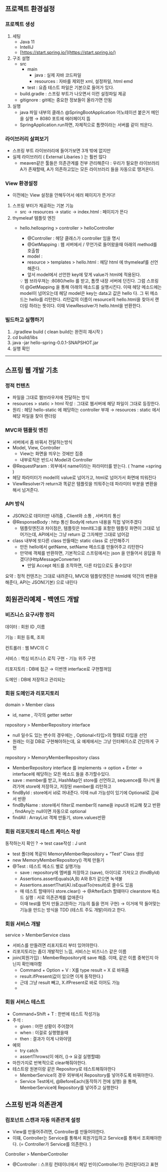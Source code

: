 ## 프로젝트 환경설정 

### 프로젝트 생성

1. 세팅
    - Java 11
    - IntelliJ
    - [https://start.spring.io/](https://start.spring.io/)
2. 구조 설명 
    - src
        - main
            - java : 실제 자바 코드파일
            - resources : 자바를 제외한 xml, 설정파일, html emd
        - test : 요즘 테스트 파일은 기본으로 들어가 있다.
    - build.gradle : 스프링 부트가 나오면서 이런 설정파일 제공
    - gitignore : git에는 중요한 정보들이 올라가면 안됨
3. 실행
    - java 파일 내부의 클래스 @SpringBootApplication 어노테이션 붙은거 메인을 실행 → 8080 포트에 에러페이지 뜸
    - SpringApplication.run하면, 자체적으로 톰캣이라는 서버를 같이 띄운다.

### 라이브러리 살펴보기

- 스프링 부트 라이브러리에 들어가보면 3개 밖에 없지만
- 실제 라이브러리 ( External Libaries ) 는 훨씬 많다
    - meaven같은 툴들은 의존관계를 전부 관리해준다 : 우리가 필요한 라이브러리 A가 존재할때, A가 의존하고있는 모든 라이브러리 들을 자동으로 땡겨온다.

### View 환경설정

- 이전에는 View 설정을 안해두어서 에러 페이지가 뜬거다!
1. 스프링 부터가 제공하는 기본 기능
    - src → resources → static → index.html : 페이지가 뜬다
2. thymeleaf 템플릿 엔진
    - hello.hellospring > controller > helloController
        - @Controller :  헤당 클래스가 controller 임을 명시
        - @GetMapping : 웹 서버에서 / 무언가로 들어왔을때 아래의 method를 호출함
        - model :
        - resource > templates > hello.html : 헤당 html 에 thymeleaf를 선언해준다.
        - 앞서 model에서 선언한 key에 맞게 value가 html에 적용된다.
        
        <aside>
        💡 웹 브라우져는 :8080/hello 를 받고, 톰캣 내장 서버에 던진다. 그럼 스프링이 @GetMapping 을 통해 아래의 매소드를 실행시킨다. 이때 헤당 메소드에는 model이 넘어오는데 헤당 model은 key는 data고 값은 hello 다. 그 뒤 메소드는 hello를 리턴한다. 리턴값의 이름이 resource의 hello.html을 찾아서 랜더링 하라는 뜻이다. 이때 ViewResolver가 hello.html을 반환한다.
        
        </aside>
        
    
### 빌드하고 실행하기

1. ./gradlew build ( clean build는 완전히 재시작 )
2. cd build/libs
3. java -jar hello-spring-0.0.1-SNAPSHOT.jar
4. 실행 확인
---

## 스프링 웹 개발 기초

### 정적 컨텐츠

- 파일을 그대로 웹브라우저에 전달하는 방식
- resources > static > html 작성 : 그대로 웹서버에 헤당 파일이 그대로 등장한다.
- 원리 : 헤당 hello-static 에 헤당하는 controller 부재 → resources : static 에서 헤당 파일을 찾아 랜더링

### MVC와 템플릿 엔진

- 서버에서 좀 바꿔서 전달하는방식
- Model, View, Controller
    - View는 화면을 띄우는 것에만 집중
    - 내부로직은 반드시 Model과 Controller
- @RequestParam : 외부에서 name이라는 파라미터를 받는다. ( ?name =spring )
- 헤당 파라미터가 model의 value로 넘어가고, html로 넘어가서 화면에 띄워진다
- ViewResolver가 return과 똑같은 템플릿을 띄워주는데 파라미터 부분을 변환을 해서 넘겨준다.

### API 방식

- JSON으로 데이터만 내려줌 , Client와 소통 , 서버끼리 통신
- @ResponseBody : http 통신 Body에 return 내용을 직접 넣어주겠다
    - 템플릿엔진과 차이점은, 템플릿은 html태그를 포함한 템플릿 화면이 그대로 넘어가는데, API에서는 그냥 return 값 그자체만 그대로 넘어감
- class 내부에 또다른 class 만들때는 static class 로 선언해주기
    - 만든 hello에서 getName, setName 메소드를 만들어주고 리턴한다
    - 만약에 객체를 반환하면, 기본적으로 스프링에서는 json 을 만들어서 응답을 하겠다!(HttpMessageConverter)
        - 만일 Accept 헤드를 조작하면, 다른 타입으로도 줄수있다!

요약 : 정적 컨텐츠는 그대로 내려준다, MVC와 템플릿엔진은 htmld에 약간의 변환을 해준다, API는 JSON(기본) 으로 내린다

## 회원관리예제 - 백엔드 개발

### 비즈니스 요구사항 정리

데이터 : 회원 ID ,이름

기능 : 회원 등록, 조회

컨트롤러 : 웹 MVC의 C

서비스 : 핵심 비즈니스 로직 구현 - 기능 위주 구현

리포지토리 : DB에 접근 → 이번엔 interface로 구현할꺼임

도메인 : DB에 저장하고 관리되는

### 회원 도메인과 리포지토리

domain > Member class 

- id, name , 각각의 getter setter

repository > MemberRepository interface

- null 일수도 있는 변수의 경우에는 , Optional<타입>의 형태로 타입을 선언
- 원래는 이걸 DB로 구현해야하는데, 요 예제에서는 그냥 인터페이스로 간단하게 구현

repository > MemoryMemberRepository class

- MemberRepository interface 를 implements → option + Enter → interface에 헤당하는 모든 메소드 들을 추가할수있다.
- save : member를 받고, HashMap인 store를 선언하고, sequence를 하나씩 올려가며 store에 저장하고, 저장된  member를 리턴하고
- findById : store에서 id로 꺼내준다. 이때 null 가능성이 있기에 Optional로 감싸서 반환
- findByName : store에서 filter로 member의 name을 input과 비교해 찾고 반환 , findAny는 null이면 자동으로 optional
- findAll : ArrayList 객체 만들기, store.values반환

### 회원 리포지토리 테스트 케이스 작성

동작하는지 확인 ? → test case작성 : J unit

- test 폴더에 똑같이 MemoryMemberRepository + “Test” Class 생성
- new MemoryMemberRepository() 객체 만들기
- @Test : 테스트 메소드 별로 실행가능
    - save : repository에 멤버를 저장하고 (save), 아이디로 가져오고 (findById)
    - Assertions.assertEquals(A,B) A와 B가 같으면 녹색불
    - Assertions.assertThat(A).isEqualTo(result)로 쓸수도 있음
    - 매 테스트 할때마다 store.clear() → @AfterEach 할떄마다 clearstore 메소드 실행 : 서로 의존관계를 없애준다
    - 이때 test를 먼저 만들고(원하는 기능의 틀을 먼저 구현) → 이거에 딱 들어맞는 기능을 만드는 방식을 TDD (테스트 주도 개발)이라고 한다.
    

### 회원 서비스 개발

service > MemberService class

- 서비스를 만들려면 리포지토리 부터 있어야한다.
- 리포지토리는 좀더 개발적인 느낌, 서비스는 비즈니스 같은 이름
- join(회원가입) : MemberRepository에 save 해줌. 이때, 같은 이름 중복인지 아닌지 확인해야함
    - Command + Option + V : X를 type result = X 로 바꿔줌
    - result.ifPresent(값이 있으면 이게 동작한다.)
    - 근데 그냥 result 빼고, X.ifPresent로 바로 이어도 가능
    - 

### 회원 서비스 테스트

- Command+Shift + T : 한번에 테스트 작성가능
- 주석 :
    - given : 어떤 상황이 주어졌어
    - when : 이걸로 실행했을때
    - then : 결과가 이게 나와야댐
- 예외
    - try catch
    - assertThrows(이 에러, ()→ 요걸 실행할떄)
- 마찬가지로 반복적으로 clear해줘야한다.
- 테스트랑 원본이랑 같은 Repository로 테스트해줘야한다
    - MemberService의 경우 외부에서 Repository를 넣어주도록 바꿔야한다.
    - Service Test에서, @BeforeEach(동작하기 전에 실행) 을 통해, MemberService에 Repository를 넣어주고 실행한다

## 스프링 빈과 의존관계

### 컴포넌트 스캔과 자동 의존관계 설정

- View를 만들어주려면, Controller를 만들어야한다.
- 이떄, Controller는 Service를 통해서 회원가입하고 Service를 통해서 조회해야한다. (= Controller가 Service를 의존한다. )

Controller > MemberController

- @Controller : 스프링 컨테이너에서 헤당 빈이(Controller가) 관리된다라고 표현